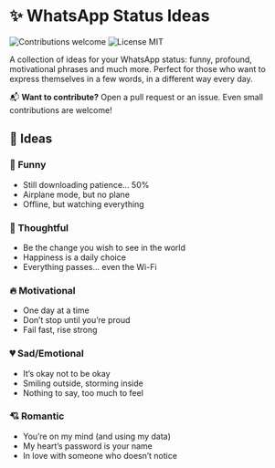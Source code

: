 # ✨ WhatsApp Status Ideas

<p>
  <img alt="Contributions welcome" src="https://img.shields.io/badge/Contributions-welcome-green">
  <img alt="License MIT" src="https://img.shields.io/badge/License-MIT-orange">
</p>

A collection of ideas for your WhatsApp status: funny, profound, motivational phrases and much more. Perfect for those who want to express themselves in a few words, in a different way every day.

📬 **Want to contribute?** Open a pull request or an issue. Even small contributions are welcome!

## 📕 Ideas

### 🤣 Funny
- Still downloading patience… 50%
- Airplane mode, but no plane
- Offline, but watching everything

### 💭 Thoughtful
- Be the change you wish to see in the world
- Happiness is a daily choice
- Everything passes… even the Wi-Fi

### 🔥 Motivational
- One day at a time
- Don’t stop until you’re proud
- Fail fast, rise strong

### 💔 Sad/Emotional
- It’s okay not to be okay
- Smiling outside, storming inside
- Nothing to say, too much to feel

### 💘 Romantic
- You’re on my mind (and using my data)
- My heart’s password is your name
- In love with someone who doesn’t notice
